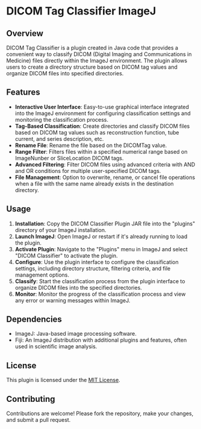 # DICOM Tag Classifier ImageJ

## Overview
DICOM Tag Classifier is a plugin created in Java code that provides a convenient way to classify DICOM (Digital Imaging and Communications in Medicine) files directly within the ImageJ environment. The plugin allows users to create a directory structure based on DICOM tag values and organize DICOM files into specified directories.

## Features
- **Interactive User Interface**: Easy-to-use graphical interface integrated into the ImageJ environment for configuring classification settings and monitoring the classification process.
- **Tag-Based Classification**: Create directories and classify DICOM files based on DICOM tag values such as reconstruction function, tube current, and series description, etc.
- **Rename File**: Rename the file based on the DICOMTag value.
- **Range Filter**: Filters files within a specified numerical range based on ImageNunber or SliceLocation DICOM tags.
- **Advanced Filtering**: Filter DICOM files using advanced criteria with AND and OR conditions for multiple user-specified DICOM tags.
- **File Management**: Option to overwrite, rename, or cancel file operations when a file with the same name already exists in the destination directory.

## Usage
1. **Installation**: Copy the DICOM Classifier Plugin JAR file into the "plugins" directory of your ImageJ installation.
2. **Launch ImageJ**: Open ImageJ or restart if it's already running to load the plugin.
3. **Activate Plugin**: Navigate to the "Plugins" menu in ImageJ and select "DICOM Classifier" to activate the plugin.
4. **Configure**: Use the plugin interface to configure the classification settings, including directory structure, filtering criteria, and file management options.
5. **Classify**: Start the classification process from the plugin interface to organize DICOM files into the specified directories.
6. **Monitor**: Monitor the progress of the classification process and view any error or warning messages within ImageJ.

## Dependencies
- ImageJ: Java-based image processing software.
- Fiji: An ImageJ distribution with additional plugins and features, often used in scientific image analysis.

## License
This plugin is licensed under the [MIT License](LICENSE).

## Contributing
Contributions are welcome! Please fork the repository, make your changes, and submit a pull request.
